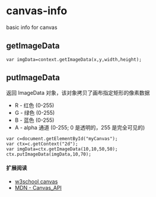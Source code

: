 # canvas-info
basic info for canvas


## getImageData

```
var imgData=context.getImageData(x,y,width,height);
```

## putImageData

返回 ImageData 对象，该对象拷贝了画布指定矩形的像素数据

* R - 红色 (0-255)
* G - 绿色 (0-255)
* B - 蓝色 (0-255)
* A - alpha 通道 (0-255; 0 是透明的，255 是完全可见的)

```
var c=document.getElementById("myCanvas");
var ctx=c.getContext("2d");
var imgData=ctx.getImageData(10,10,50,50);
ctx.putImageData(imgData,10,70);
```



#### 扩展阅读

* [w3school canvas](http://www.w3school.com.cn/tags/canvas_getimagedata.asp)
* [MDN - Canvas_API](https://developer.mozilla.org/zh-CN/docs/Web/API/Canvas_API/Tutorial/Pixel_manipulation_with_canvas)
